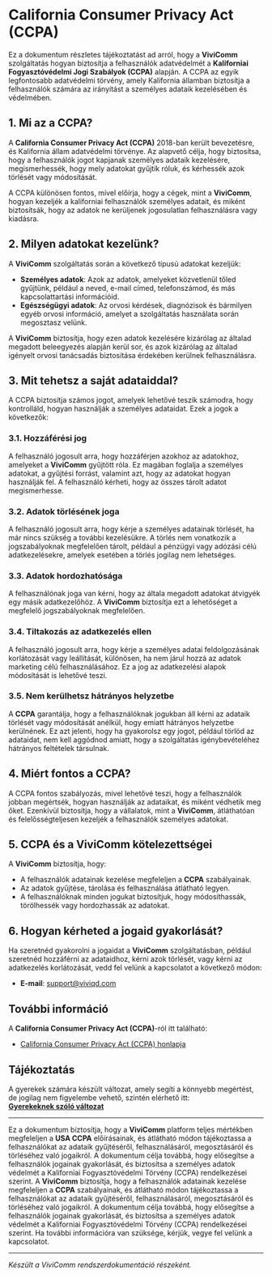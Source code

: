 # California Consumer Privacy Act (CCPA)

Ez a dokumentum részletes tájékoztatást ad arról, hogy a **ViviComm** szolgáltatás hogyan biztosítja a felhasználók adatvédelmét a **Kaliforniai Fogyasztóvédelmi Jogi Szabályok (CCPA)** alapján. A CCPA az egyik legfontosabb adatvédelmi törvény, amely Kalifornia államban biztosítja a felhasználók számára az irányítást a személyes adataik kezelésében és védelmében.

## 1. Mi az a CCPA?

A **California Consumer Privacy Act (CCPA)** 2018-ban került bevezetésre, és Kalifornia állam adatvédelmi törvénye. Az alapvető célja, hogy biztosítsa, hogy a felhasználók jogot kapjanak személyes adataik kezelésére, megismerhessék, hogy mely adatokat gyűjtik róluk, és kérhessék azok törlését vagy módosítását.

A CCPA különösen fontos, mivel előírja, hogy a cégek, mint a **ViviComm**, hogyan kezeljék a kaliforniai felhasználók személyes adatait, és miként biztosítsák, hogy az adatok ne kerüljenek jogosulatlan felhasználásra vagy kiadásra.

## 2. Milyen adatokat kezelünk?

A **ViviComm** szolgáltatás során a következő típusú adatokat kezeljük:

- **Személyes adatok**: Azok az adatok, amelyeket közvetlenül tőled gyűjtünk, például a neved, e-mail címed, telefonszámod, és más kapcsolattartási információid.
- **Egészségügyi adatok**: Az orvosi kérdések, diagnózisok és bármilyen egyéb orvosi információ, amelyet a szolgáltatás használata során megosztasz velünk. 

A **ViviComm** biztosítja, hogy ezen adatok kezelésére kizárólag az általad megadott beleegyezés alapján kerül sor, és azok kizárólag az általad igényelt orvosi tanácsadás biztosítása érdekében kerülnek felhasználásra.

## 3. Mit tehetsz a saját adataiddal?

A CCPA biztosítja számos jogot, amelyek lehetővé teszik számodra, hogy kontrolláld, hogyan használják a személyes adataidat. Ezek a jogok a következők:

### 3.1. **Hozzáférési jog**
A felhasználó jogosult arra, hogy hozzáférjen azokhoz az adatokhoz, amelyeket a **ViviComm** gyűjtött róla. Ez magában foglalja a személyes adatokat, a gyűjtési forrást, valamint azt, hogy az adatokat hogyan használják fel. A felhasználó kérheti, hogy az összes tárolt adatot megismerhesse.

### 3.2. **Adatok törlésének joga**
A felhasználó jogosult arra, hogy kérje a személyes adatainak törlését, ha már nincs szükség a további kezelésükre. A törlés nem vonatkozik a jogszabályoknak megfelelően tárolt, például a pénzügyi vagy adózási célú adatkezelésekre, amelyek esetében a törlés jogilag nem lehetséges.

### 3.3. **Adatok hordozhatósága**
A felhasználónak joga van kérni, hogy az általa megadott adatokat átvigyék egy másik adatkezelőhöz. A **ViviComm** biztosítja ezt a lehetőséget a megfelelő jogszabályoknak megfelelően.

### 3.4. **Tiltakozás az adatkezelés ellen**
A felhasználó jogosult arra, hogy kérje a személyes adatai feldolgozásának korlátozását vagy leállítását, különösen, ha nem járul hozzá az adatok marketing célú felhasználásához. Ez a jog az adatkezelési alapok módosítását is lehetővé teszi.

### 3.5. **Nem kerülhetsz hátrányos helyzetbe**
A **CCPA** garantálja, hogy a felhasználóknak jogukban áll kérni az adataik törlését vagy módosítását anélkül, hogy emiatt hátrányos helyzetbe kerülnének. Ez azt jelenti, hogy ha gyakorolsz egy jogot, például törlöd az adataidat, nem kell aggódnod amiatt, hogy a szolgáltatás igénybevételéhez hátrányos feltételek társulnak.

## 4. Miért fontos a CCPA?

A CCPA fontos szabályozás, mivel lehetővé teszi, hogy a felhasználók jobban megértsék, hogyan használják az adataikat, és miként védhetik meg őket. Ezenkívül biztosítja, hogy a vállalatok, mint a **ViviComm**, átláthatóan és felelősségteljesen kezeljék a felhasználók személyes adatokat.

## 5. CCPA és a **ViviComm** kötelezettségei

A **ViviComm** biztosítja, hogy:

- A felhasználók adatainak kezelése megfeleljen a **CCPA** szabályainak.
- Az adatok gyűjtése, tárolása és felhasználása átlátható legyen.
- A felhasználóknak minden jogukat biztosítjuk, hogy módosíthassák, törölhessék vagy hordozhassák az adatokat.

## 6. Hogyan kérheted a jogaid gyakorlását?

Ha szeretnéd gyakorolni a jogaidat a **ViviComm** szolgáltatásban, például szeretnéd hozzáférni az adataidhoz, kérni azok törlését, vagy kérni az adatkezelés korlátozását, vedd fel velünk a kapcsolatot a következő módon:

- **E-mail**: [support@viviqd.com](mailto:support@viviqd.com)

## További információ

A **California Consumer Privacy Act (CCPA)**-ról itt található:  
- [California Consumer Privacy Act (CCPA) honlapja](https://oag.ca.gov/privacy/ccpa)

## Tájékoztatás

A gyerekek számára készült változat, amely segíti a könnyebb megértést,<br/> de jogilag nem figyelembe vehető, szintén elérhető itt:  
[**Gyerekeknek szóló változat**](../easy/easy-usa-ccpa-compliance.md)

---

Ez a dokumentum biztosítja, hogy a **ViviComm** platform teljes mértékben megfeleljen a **USA CCPA** előírásainak, és átlátható módon tájékoztassa a felhasználókat az adataik gyűjtéséről, felhasználásáról, megosztásáról és törléséhez való jogaikról. A dokumentum célja továbbá, hogy elősegítse a felhasználók jogainak gyakorlását, és biztosítsa a személyes adatok védelmét a Kaliforniai Fogyasztóvédelmi Törvény (CCPA) rendelkezései szerint.
A **ViviComm** biztosítja, hogy a felhasználók adatainak kezelése megfeleljen a **CCPA** szabályainak, és átlátható módon tájékoztassa a felhasználókat az adataik gyűjtéséről, felhasználásáról, megosztásáról és törléséhez való jogaikról. A dokumentum célja továbbá, hogy elősegítse a felhasználók jogainak gyakorlását, és biztosítsa a személyes adatok védelmét a Kaliforniai Fogyasztóvédelmi Törvény (CCPA) rendelkezései szerint. Ha további információra van szüksége, kérjük, vegye fel velünk a kapcsolatot.

---

*Készült a ViviComm rendszerdokumentáció részeként.*